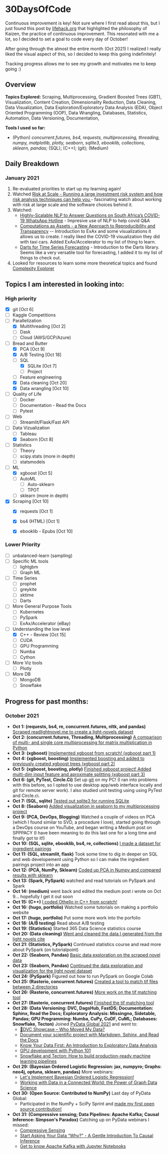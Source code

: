 # 30DaysOfCode
Continuous improvement is key! Not sure where I first read about this, but I just found this post by [lifehack.org](https://www.lifehack.org/788823/continuous-improvement) that highlighted the philosophy of Kaizen, the practice of continuous improvement. This resonated with me a lot, so I decided to set a goal to code every day of October! 

After going through the almost the entire month (Oct 2021) I realized I really liked the visual aspect of this, so I decided to keep this going indefinitely!

Tracking progress allows me to see my growth and motivates me to keep going :)

## Overview
**Topics Explored:** Scraping, Multiprocessing, Gradient Boosted Trees (GBT), Visualization, Content Creation, Dimensionality Reduction, Data Cleaning, Data Visualization, Data Exploration/Exploratory Data Analysis (EDA), Object Oriented Programming (OOP), Data Wrangling, Databases, Statistics, Automation, Data Versioning, Documentation, 

**Tools I used so far:** 
* (Python) _concurrent.futures, bs4, requests, multiprocessing, threading, numpy, matplotlib, plotly, seaborn, sqlite3, ebooklib, collections, sklearn, pandas;_ (SQL); (C++); (git); (Medium)

## Daily Breakdown
### January 2021
1.  Re-evaluated priorities to start up my learning again!
1.  Watched [Risk at Scale - Running a large investment risk system and how risk analysis techniques can help you
](https://pydata.org/global2021/schedule/presentation/151/risk-at-scale-running-a-large-investment-risk-system-and-how-risk-analysis-techniques-can-help-you/) - fascinating watch about working with risk at large scale and the software choices behind it. 
1. Watched: 
    * [Highly-Scalable NLP to Answer Questions on South Africa’s COVID-19 WhatsApp Hotline](https://pydata.org/global2021/schedule/presentation/100/highly-scalable-nlp-to-answer-questions-on-south-africas-covid-19-whatsapp-hotline/) - Impresive use of NLP to help covid Q&A
    * [Computations as Assets - a New Approach to Reproducibility and Transparency](https://pydata.org/global2021/schedule/presentation/44/computations-as-assets-a-new-approach-to-reproducibility-and-transparency/) -- Introduction to ExAx and some visualizations it allows us to create. I really liked the COVID-19 visualization they did with taxi cars. Added ExAx/Accelerator to my list of thing to learn. 
    * [Darts for Time Series Forecasting](https://pydata.org/global2021/schedule/presentation/28/darts-for-time-series-forecasting/) - Introduction to the Darts library. Seems like a very versatile tool for forecasting, I added it to my list of things to check out. 
1. Looked for resources to learn some more theoretical topics and found [Complexity Explorer](https://www.complexityexplorer.org/)
 


## Topics I am interested in looking into: 
### High priority
- [X] git \[Oct 6\]
- [ ] Kaggle Competitions
- [ ] Parallelization
  - [X] Multithreading \[Oct 2\]
  - [ ] Dask
  - [ ] Cloud (AWS/GCP/Azure)
- [ ] Bread and Butter
  - [X] PCA \[Oct 9\]
  - [X] A/B Testing \[Oct 18\]
  - [ ] SQL
    - [X] SQLite \[Oct 7\]
    - [ ] Project 
  - [ ] Feature engineering
  - [X] Data cleaning \[Oct 20\]
  - [X] Data wrangling \[Oct 10\]
- [ ] Quality of Life
  - [ ] Docker
  - [ ] Documentation - Read the Docs
  - [ ] Pytest
- [ ] Web
  - [ ] Streamlit/Flask/Fast API
- [ ] Data Vizualization
  - [ ] Tableau
  - [X] Seaborn \[Oct 8\]
- [ ] Statistics
  - [ ] Theory
  - [ ] scipy.stats (more in depth) 
  - [ ] statsmodels 
- [ ] ML
  - [X] xgboost \[Oct 5\]
  - [ ] AutoML
    - [ ] Auto-sklearn
    - [ ] TPOT
  - [ ] sklearn (more in depth)
- [X] Scraping \[Oct 10\]
  - [X] requests \[Oct 1\]
  - [X] bs4 (HTML) \[Oct 1\]
  - [X] ebooklib - Epubs \[Oct 10\]


### Lower Priority
- [ ] unbalanced-learn (sampling)
- [ ] Specific ML tools
  - [ ] lightgbm
  - [ ] Graph ML
- [ ] Time Series
  - [ ] prophet
  - [ ] greykite
  - [ ] sktime
  - [ ] Darts
- [ ] More General Purpose Tools
  - [ ] Kubernetes 
  - [ ] PySpark
  - [ ] ExAx/Accelerator (eBay)
- [ ] Understanding the low level 
  - [X] C++ - Review \[Oct 15\]
  - [ ] CUDA
  - [ ] GPU Programming
  - [ ] Numba 
  - [ ] Cython
- [ ] More Viz tools
  - [ ] Plotly
- [ ] More DB
  - [ ] MongoDB
  - [ ] Snowflake

## Progress for past months:
### October 2021
* **Oct 1: (requests, bs4, re, concurrent.futures, nltk, and pandas)** [Scraped readlightnovel.me to create a light-novels dataset](https://github.com/yuvalofek/scraping-light-novel-data)
* **Oct 2: (concurrent.futures, Threading, Multiprocessing)** [A comparison of multi- and single core multiprocessing for matrix multiplication in Python](https://github.com/yuvalofek/MultiprocessingMatMul)
* **Oct 3: (xgboost)** [Implemented xgboost from scratch! (xgboost part 1)](https://github.com/yuvalofek/py_xgboost)
* **Oct 4: (xgboost, boosting)** [Implemented boosting and added to previously created xgboost trees (xgboost part 2)](https://github.com/yuvalofek/py_xgboost)
* **Oct 5: (xgboost, boosting, plotly)** [Finished xgboost project! Added multi-dim input feature and aproximate splitting (xgboost part 3)](https://github.com/yuvalofek/py_xgboost)
* **Oct 6: (git, PyTest, Circle.Ci)** Set up [git](https://git-scm.com/) on my PC! (I ran into problems with this before, so I opted to use desktop app/web interface locally and git for remote server work). I also studied unit testing using using PyTest and Circle.ci. 
* **Oct 7: (SQL, sqlite)** [Tested out sqlite3 for running SQLite](https://github.com/yuvalofek/sqlite_test)
* **Oct 8: (Seaborn)** [Added visualization in seaborn to my multiprocessing project](https://github.com/yuvalofek/MultiprocessingMatMul)
* **Oct 9: (PCA, DevOps, Blogging)** Watched a couple of videos on PCA (which I found similar to SVD, a procedure I love), started going through a DevOps course on YouTube, and began writing a Medium post on SPPPACY (I have been meaning to do this last one for a long time and finally got to it!) 
* **Oct 10: (SQL, sqlite, ebooklib, bs4, re, collections)** [I made a dataset for ingredient pairings](https://github.com/yuvalofek/Ingredient-Recommendation) 
* **Oct 11: (SQL, streamlit, flask)** Took some time to dig in deeper on SQL and web developement using Python so I can make the ingredient pairings project into an app 
* **Oct 12: (PCA, NumPy, Sklearn)** [Coded up PCA in Numpy and compared results with sklearn](https://github.com/yuvalofek/PCA)
* **Oct 13: (Spark, PySpark)** watched and read tutorials on PySpark and Spark
* **Oct 14: (medium)** went back and edited the medium post i wrote on Oct 9... hopefully I get it out soon
* **Oct 15: (C++)** [I coded Othello in C++ from scratch!](https://github.com/yuvalofek/othello)
* **Oct 16: (hugo, portfolio)** Watched some tutorials on making a portfolio website
* **Oct 17: (hugo, portfolio)** Put some more work into the porfolio
* **Oct 18: (A/B testing)** Read about A/B testing
* **Oct 19: (Statistics)** Started 365 Data Science statistics course
* **Oct 20: (Data cleaning)** [Went and cleaned the data I generated from the light novels cite](https://github.com/yuvalofek/scraping-light-novel-data)
* **Oct 21: (Statistics, PySpark)** Continued statistics course and read more about PySpark (on tutorialpoint)
* **Oct 22: (Seaborn, Pandas)** [Basic data exploration on the scraped novel data](https://github.com/yuvalofek/scraping-light-novel-data)
* **Oct 23: (Seaborn, Pandas)** [Continued the data exploration and visualization for the light novel dataset](https://github.com/yuvalofek/scraping-light-novel-data)
* **Oct 24: (PySpark)** Figured out how to run PySpark on Google Colab
* **Oct 25: (Rasterio, concurrent.futures)** [Created a tool to match tif files between 2 directories](https://github.com/yuvalofek/tif_matcher)
* **Oct 26: (Rasterio, concurrent.futures)** [More work on the tif matching tool](https://github.com/yuvalofek/tif_matcher)
* **Oct 27: (Rasterio, concurrent.futures)** [Finished the tif matching tool](https://github.com/yuvalofek/tif_matcher)
* **Oct 28: (Data Versioning: DVC, DagsHub, FastDS; Documentation: Sphinx, Read the Docs; Exploratory Analysis: Missingno, Sidetable, Pandas; GPU Programming: Numba, CuPy, CuDF, CuML; Databases: Snowflake, Tecton)** Joined [PyData Global 2021](https://pydata.org/global2021/) and went to:
  * [🦉DVC Showcase – Who Moved My Data?](https://pydata.org/global2021/schedule/presentation/77/dvc-showcase-who-moved-my-data/)  
  * [Document your scientific project with Markdown, Sphinx, and Read the Docs](https://pydata.org/global2021/schedule/presentation/17/document-your-scientific-project-with-markdown-sphinx-and-read-the-docs/)
  * [Know Your Data First: An Introduction to Exploratory Data Analysis](https://pydata.org/global2021/schedule/presentation/32/know-your-data-first-an-introduction-to-exploratory-data-analysis/)
  * [GPU development with Python 101](https://pydata.org/global2021/schedule/presentation/62/gpu-development-with-python-101/)
  * [Snowflake and Tecton: How to build production-ready machine learning pipelines](https://pydata.org/global2021/schedule/presentation/201/snowflake-and-tecton-how-to-build-production-ready-machine-learning-pipelines/)
* **Oct 29: (Bayesian Ordered Logistic Regression: jax, numpyro; Graphs: neo4j, optuna, sklearn, pandas)** More webinars:
  * [Let's Implement Bayesian Ordered Logistic Regression!](https://pydata.org/global2021/schedule/presentation/48/lets-implement-bayesian-ordered-logistic-regression/)
  * [Working with Data in a Connected World: the Power of Graph Data Science](https://pydata.org/global2021/schedule/presentation/107/working-with-data-in-a-connected-world-the-power-of-graph-data-science/)
* **Oct 30: (Open Source: Contributed to NumPy)** Last day of PyData Global:
  *  Participated in the NumPy + SciPy Sprint and [made my first open source contribution!](https://github.com/numpy/numpy/pull/20242)
* **Oct 31: (Compressive sensing; Data Pipelines: Apache Kafka; Causal Inference: Simpson's Paradox)** Catching up on PyData webinars I missed:
  * [Compressive Sensing](https://pydata.org/global2021/schedule/presentation/204/compressive-sensing/)
  * [Start Asking Your Data “Why?” - A Gentle Introduction To Causal Inference](https://pydata.org/global2021/schedule/presentation/29/start-asking-your-data-why-a-gentle-introduction-to-causal-inference/)
  * [Get to know Apache Kafka with Jupyter Notebooks](https://pydata.org/global2021/schedule/presentation/73/get-to-know-apache-kafka-with-jupyter-notebooks/)

